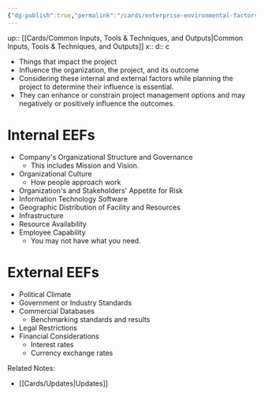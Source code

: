 ```yaml
---
{"dg-publish":true,"permalink":"/cards/enterprise-environmental-factors/"}
---
```


up:: [[Cards/Common Inputs, Tools & Techniques, and Outputs\|Common Inputs, Tools & Techniques, and Outputs]] 
x:: 
d:: c

- Things that impact the project
- Influence the organization, the project, and its outcome
- ﻿﻿Considering these internal and external factors while planning the project to determine their influence is essential.
- ﻿﻿They can enhance or constrain project management options and may negatively or positively influence the outcomes.

# Internal EEFs

- Company's Organizational Structure and Governance
	- This includes Mission and Vision.
- Organizational Culture
	- How people approach work
- Organization's and Stakeholders' Appetite for Risk
- Information Technology Software
- Geographic Distribution of Facility and Resources
- Infrastructure
- Resource Availability
- Employee Capability
	- You may not have what you need.

# External EEFs

- Political Climate
- Government or Industry Standards
- Commercial Databases
	- Benchmarking standards and results 
- Legal Restrictions
- Financial Considerations
	- Interest rates
	- Currency exchange rates 

Related Notes:
- [[Cards/Updates\|Updates]]